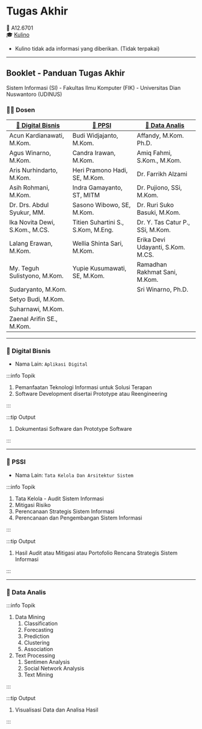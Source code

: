 # Tugas Akhir

👥 A12.6701  
🎓 [Kulino](https://kulino.dinus.ac.id/course/view.php?id=15828)

- Kulino tidak ada informasi yang diberikan. (Tidak terpakai)

---

## Booklet - Panduan Tugas Akhir

Sistem Informasi (SI) - Fakultas Ilmu Komputer (FIK) - Universitas Dian Nuswantoro (UDINUS)

### 👨‍🏫 Dosen

| [💜 Digital Bisnis](#-digital-bisnis) | [💛 PPSI](#-pssi)                  | [💙 Data Analis](#-data-analis)   |
| ------------------------------------- | ---------------------------------- | --------------------------------- |
| Acun Kardianawati, M.Kom.             | Budi Widjajanto, M.Kom.            | Affandy, M.Kom. Ph.D.             |
| Agus Winarno, M.Kom.                  | Candra Irawan, M.Kom.              | Amiq Fahmi, S.Kom., M.Kom.        |
| Aris Nurhindarto, M.Kom.              | Heri Pramono Hadi, SE, M.Kom.      | Dr. Farrikh Alzami                |
| Asih Rohmani, M.Kom.                  | Indra Gamayanto, ST, MITM          | Dr. Pujiono, SSi, M.Kom.          |
| Dr. Drs. Abdul Syukur, MM.            | Sasono Wibowo, SE, M.Kom.          | Dr. Ruri Suko Basuki, M.Kom.      |
| Ika Novita Dewi, S.Kom., M.CS.        | Titien Suhartini S., S.Kom, M.Eng. | Dr. Y. Tas Catur P., SSi, M.Kom.  |
| Lalang Erawan, M.Kom.                 | Wellia Shinta Sari, M.Kom.         | Erika Devi Udayanti, S.Kom. M.CS. |
| My. Teguh Sulistyono, M.Kom.          | Yupie Kusumawati, SE, M.Kom.       | Ramadhan Rakhmat Sani, M.Kom.     |
| Sudaryanto, M.Kom.                    |                                    | Sri Winarno, Ph.D.                |
| Setyo Budi, M.Kom.                    |                                    |                                   |
| Suharnawi, M.Kom.                     |                                    |                                   |
| Zaenal Arifin SE., M.Kom.             |                                    |                                   |

---

### 💜 Digital Bisnis

- Nama Lain: `Aplikasi Digital`

:::info Topik

1. Pemanfaatan Teknologi Informasi untuk Solusi Terapan
2. Software Development disertai Prototype atau Reengineering

:::

:::tip Output

1. Dokumentasi Software dan Prototype Software

:::

---

### 💛 PSSI

- Nama Lain: `Tata Kelola Dan Arsitektur Sistem`

:::info Topik

1. Tata Kelola - Audit Sistem Informasi
2. Mitigasi Risiko
3. Perencanaan Strategis Sistem Informasi
4. Perencanaan dan Pengembangan Sistem Informasi

:::

:::tip Output

1. Hasil Audit atau Mitigasi atau Portofolio Rencana Strategis Sistem Informasi

:::

---

### 💙 Data Analis

:::info Topik

1. Data Mining
   1. Classification
   2. Forecasting
   3. Prediction
   4. Clustering
   5. Association
2. Text Processing
   1. Sentimen Analysis
   2. Social Network Analysis
   3. Text Mining

:::

:::tip Output

1. Visualisasi Data dan Analisa Hasil

:::
